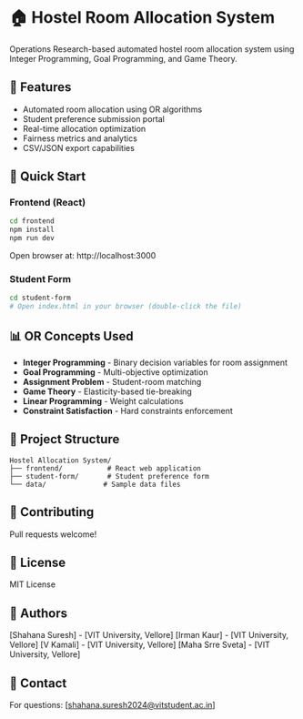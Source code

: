 # 🏠 Hostel Room Allocation System

Operations Research-based automated hostel room allocation system using Integer Programming, Goal Programming, and Game Theory.

## 🎯 Features
- Automated room allocation using OR algorithms
- Student preference submission portal
- Real-time allocation optimization
- Fairness metrics and analytics
- CSV/JSON export capabilities

## 🚀 Quick Start

### Frontend (React)
```bash
cd frontend
npm install
npm run dev
```

Open browser at: http://localhost:3000

### Student Form
```bash
cd student-form
# Open index.html in your browser (double-click the file)
```

## 📊 OR Concepts Used
- **Integer Programming** - Binary decision variables for room assignment
- **Goal Programming** - Multi-objective optimization
- **Assignment Problem** - Student-room matching
- **Game Theory** - Elasticity-based tie-breaking
- **Linear Programming** - Weight calculations
- **Constraint Satisfaction** - Hard constraints enforcement

## 📁 Project Structure
```
Hostel Allocation System/
├── frontend/           # React web application
├── student-form/       # Student preference form
└── data/              # Sample data files
```


## 🤝 Contributing
Pull requests welcome!

## 📄 License
MIT License

## 👥 Authors
[Shahana Suresh] - [VIT University, Vellore]
[Irman Kaur] - [VIT University, Vellore]
[V Kamali] - [VIT University, Vellore]
[Maha Srre Sveta] - [VIT University, Vellore]

## 📧 Contact
For questions: [shahana.suresh2024@vitstudent.ac.in]
